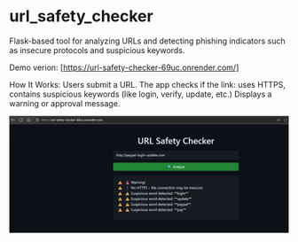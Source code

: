 # url_safety_checker
Flask-based tool for analyzing URLs and detecting phishing indicators such as insecure protocols and suspicious keywords.

Demo verion: [https://url-safety-checker-69uc.onrender.com/]

How It Works: 
Users submit a URL.
The app checks if the link: uses HTTPS, contains suspicious keywords (like login, verify, update, etc.)
Displays a warning or approval message.

![Form Screenshot](paypal_comp.png)



